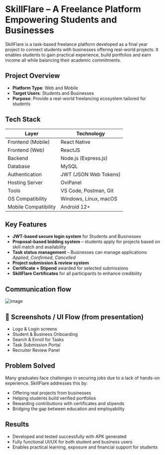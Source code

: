 # SkillFlare – A Freelance Platform Empowering Students and Businesses

SkillFlare is a task-based freelance platform developed as a final year project to connect students with businesses offering real-world projects. It enables students to gain practical experience, build portfolios and earn income  all while balancing their academic commitments.

## Project Overview

- **Platform Type**: Web and Mobile
- **Target Users**: Students and Businesses
- **Purpose**: Provide a real-world freelancing ecosystem tailored for students

## Tech Stack

| Layer              | Technology                        |
|--------------------|-----------------------------------|
| Frontend (Mobile)  | React Native                      |
| Frontend (Web)     | ReactJS                           |
| Backend            | Node.js (Express.js)              |
| Database           | MySQL                             |
| Authentication     | JWT (JSON Web Tokens)             |
| Hosting Server     | OviPanel                          |
| Tools              | VS Code, Postman, Git             |
| OS Compatibility   | Windows, Linux, macOS             |
| Mobile Compatibility| Android 12+                       |

## Key Features

- **JWT-based secure login system** for Students and Businesses
- **Proposal-based bidding system** – students apply for projects based on skill match and availability
- **Task status management** – Businesses can manage applications: *Applied*, *Confirmed*, *Cancelled*
- **Project submission & review system**
- **Certificate + Stipend** awarded for selected submissions
- **SkillFlare Certificates** for all participants to enhance credibility

## Communication flow

![image](https://github.com/user-attachments/assets/b9eccb50-ba91-478e-bc4c-59ad3f4882ac)

## 📱 Screenshots / UI Flow (from presentation)

- Logo & Login screens
- Student & Business Onboarding
- Search & Enroll for Tasks
- Task Submission Portal
- Recruiter Review Panel

## Problem Solved

Many graduates face challenges in securing jobs due to a lack of hands-on experience. SkillFlare addresses this by:

- Offering real projects from businesses
- Helping students build verified portfolios
- Rewarding contributions with certificates and stipends
- Bridging the gap between education and employability

## Results

- Developed and tested successfully with APK generated
- Fully functional UI/UX for both student and business users
- Enables practical learning, exposure and financial support for students



